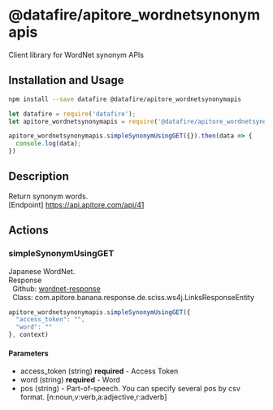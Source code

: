 # @datafire/apitore_wordnetsynonymapis

Client library for WordNet synonym APIs

## Installation and Usage
```bash
npm install --save datafire @datafire/apitore_wordnetsynonymapis
```

```js
let datafire = require('datafire');
let apitore_wordnetsynonymapis = require('@datafire/apitore_wordnetsynonymapis').create();

apitore_wordnetsynonymapis.simpleSynonymUsingGET({}).then(data => {
  console.log(data);
})
```

## Description
Return synonym words.<BR />[Endpoint] https://api.apitore.com/api/41

## Actions
### simpleSynonymUsingGET
Japanese WordNet.<BR />Response<BR />&nbsp; Github: <a href="https://github.com/keigohtr/apitore-response-parent/tree/master/wordnet-response">wordnet-response</a><BR />&nbsp; Class: com.apitore.banana.response.de.sciss.ws4j.LinksResponseEntity<BR />


```js
apitore_wordnetsynonymapis.simpleSynonymUsingGET({
  "access_token": "",
  "word": ""
}, context)
```

#### Parameters
* access_token (string) **required** - Access Token
* word (string) **required** - Word
* pos (string) - Part-of-speech. You can specify several pos by csv format. [n:noun,v:verb,a:adjective,r:adverb]

